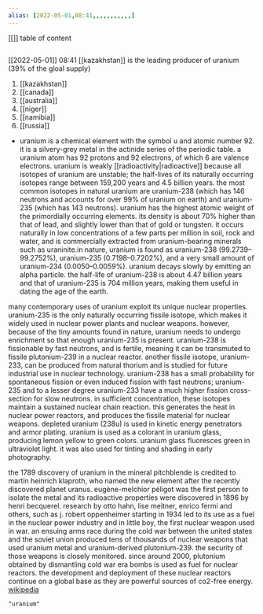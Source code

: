 ```yaml
---
alias: [2022-05-01,08:41,,,,,,,,,,,]
---
```

[[]]
table of content
```toc
```

[[2022-05-01]] 08:41
[[kazakhstan]] is the leading producer of uranium (39% of the gloal supply)
1.  [[kazakhstan]]
2. [[canada]]
3. [[australia]]
4. [[niger]]
5. [[namibia]]
6. [[russia]]

- uranium is a chemical element with the symbol u and atomic number 92. it is a silvery-grey metal in the actinide series of the periodic table. a uranium atom has 92 protons and 92 electrons, of which 6 are valence electrons. uranium is weakly [[radioactivity|radioactive]] because all isotopes of uranium are unstable; the half-lives of its naturally occurring isotopes range between 159,200 years and 4.5 billion years. the most common isotopes in natural uranium are uranium-238 (which has 146 neutrons and accounts for over 99% of uranium on earth) and uranium-235 (which has 143 neutrons). uranium has the highest atomic weight of the primordially occurring elements. its density is about 70% higher than that of lead, and slightly lower than that of gold or tungsten. it occurs naturally in low concentrations of a few parts per million in soil, rock and water, and is commercially extracted from uranium-bearing minerals such as uraninite.in nature, uranium is found as uranium-238 (99.2739–99.2752%), uranium-235 (0.7198–0.7202%), and a very small amount of uranium-234 (0.0050–0.0059%). uranium decays slowly by emitting an alpha particle. the half-life of uranium-238 is about 4.47 billion years and that of uranium-235 is 704 million years, making them useful in dating the age of the earth.

many contemporary uses of uranium exploit its unique nuclear properties. uranium-235 is the only naturally occurring fissile isotope, which makes it widely used in nuclear power plants and nuclear weapons. however, because of the tiny amounts found in nature, uranium needs to undergo enrichment so that enough uranium-235 is present. uranium-238 is fissionable by fast neutrons, and is fertile, meaning it can be transmuted to fissile plutonium-239 in a nuclear reactor. another fissile isotope, uranium-233, can be produced from natural thorium and is studied for future industrial use in nuclear technology. uranium-238 has a small probability for spontaneous fission or even induced fission with fast neutrons; uranium-235 and to a lesser degree uranium-233 have a much higher fission cross-section for slow neutrons. in sufficient concentration, these isotopes maintain a sustained nuclear chain reaction. this generates the heat in nuclear power reactors, and produces the fissile material for nuclear weapons. depleted uranium (238u) is used in kinetic energy penetrators and armor plating. uranium is used as a colorant in uranium glass, producing lemon yellow to green colors. uranium glass fluoresces green in ultraviolet light. it was also used for tinting and shading in early photography.

the 1789 discovery of uranium in the mineral pitchblende is credited to martin heinrich klaproth, who named the new element after the recently discovered planet uranus. eugène-melchior péligot was the first person to isolate the metal and its radioactive properties were discovered in 1896 by henri becquerel. research by otto hahn, lise meitner, enrico fermi and others, such as j. robert oppenheimer starting in 1934 led to its use as a fuel in the nuclear power industry and in little boy, the first nuclear weapon used in war. an ensuing arms race during the cold war between the united states and the soviet union produced tens of thousands of nuclear weapons that used uranium metal and uranium-derived plutonium-239. the security of those weapons is closely monitored. since around 2000, plutonium obtained by dismantling cold war era bombs is used as fuel for nuclear reactors. the development and deployment of these nuclear reactors continue on a global base as they are powerful sources of co2-free energy.
[wikipedia](https://en.wikipedia.org/wiki/uranium)
```query
"uranium"
```